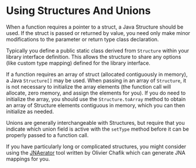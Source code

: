 Using Structures And Unions
===========================

When a function requires a pointer to a struct, a Java Structure should be used. If the struct is passed or returned by value, you need only make minor modifications to the parameter or return type class declaration.

Typically you define a public static class derived from `Structure` within your library interface definition. This allows the structure to share any options (like custom type mapping) defined for the library interface.

If a function requires an array of struct (allocated contiguously in memory), a Java `Structure[]` may be used. When passing in an array of `Structure`, it is not necessary to initialize the array elements (the function call will allocate, zero memory, and assign the elements for you). If you do need to initialize the array, you should use the `Structure.toArray` method to obtain an array of Structure elements contiguous in memory, which you can then initialize as needed.

Unions are generally interchangeable with Structures, but require that you indicate which union field is active with the `setType` method before it can be properly passed to a function call.

If you have particularly long or complicated structures, you might consider using the [JNAerator](http://code.google.com/p/jnaerator/) tool written by Olivier Chafik which can generate JNA mappings for you.
